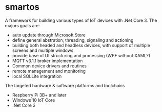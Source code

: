 # smartos
A framework for building various types of IoT devices with .Net Core 3. The majors goals are:

* auto update through Microsoft Store
* define general abstration, threading, signaling and actioning
* building both headed and headless devices, with support of multiple screens and multiple windows.
* provide base of UI structuring and processing (WPF without XAML?)
* MQTT v3.1.1 broker implementation
* Common device drivers and routines
* remote management and monitoring
* local SQLLite integration


The targeted hardware & software platforms and toolchains
* Respberry Pi 3B+ and later
* Windows 10 IoT Core
* .Net Core 3


